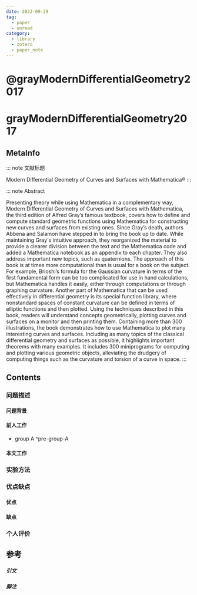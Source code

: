 ```yaml
---
date: 2022-09-29
tag:
  - paper
  - unread
category:
  - library
  - zotero
  - paper_note
---
```


# @grayModernDifferentialGeometry2017


# grayModernDifferentialGeometry2017

## MetaInfo

::: note 文献标题

 Modern Differential Geometry of Curves and Surfaces with Mathematica®
:::

::: note Abstract

Presenting theory while using Mathematica in a complementary way, Modern Differential Geometry of Curves and Surfaces with Mathematica, the third edition of Alfred Gray’s famous textbook, covers how to define and compute standard geometric functions using Mathematica for constructing new curves and surfaces from existing ones. Since Gray’s death, authors Abbena and Salamon have stepped in to bring the book up to date. While maintaining Gray's intuitive approach, they reorganized the material to provide a clearer division between the text and the Mathematica code and added a Mathematica notebook as an appendix to each chapter. They also address important new topics, such as quaternions. The approach of this book is at times more computational than is usual for a book on the subject. For example, Brioshi’s formula for the Gaussian curvature in terms of the first fundamental form can be too complicated for use in hand calculations, but Mathematica handles it easily, either through computations or through graphing curvature. Another part of Mathematica that can be used effectively in differential geometry is its special function library, where nonstandard spaces of constant curvature can be defined in terms of elliptic functions and then plotted. Using the techniques described in this book, readers will understand concepts geometrically, plotting curves and surfaces on a monitor and then printing them. Containing more than 300 illustrations, the book demonstrates how to use Mathematica to plot many interesting curves and surfaces. Including as many topics of the classical differential geometry and surfaces as possible, it highlights important theorems with many examples. It includes 300 miniprograms for computing and plotting various geometric objects, alleviating the drudgery of computing things such as the curvature and torsion of a curve in space.
:::


## Contents

### 问题描述

#### 问题背景

#### 前人工作

- group A ^pre-group-A


#### 本文工作

### 实验方法


### 优点缺点

#### 优点

#### 缺点

### 个人评价

## 参考

##### 引文



##### 脚注

